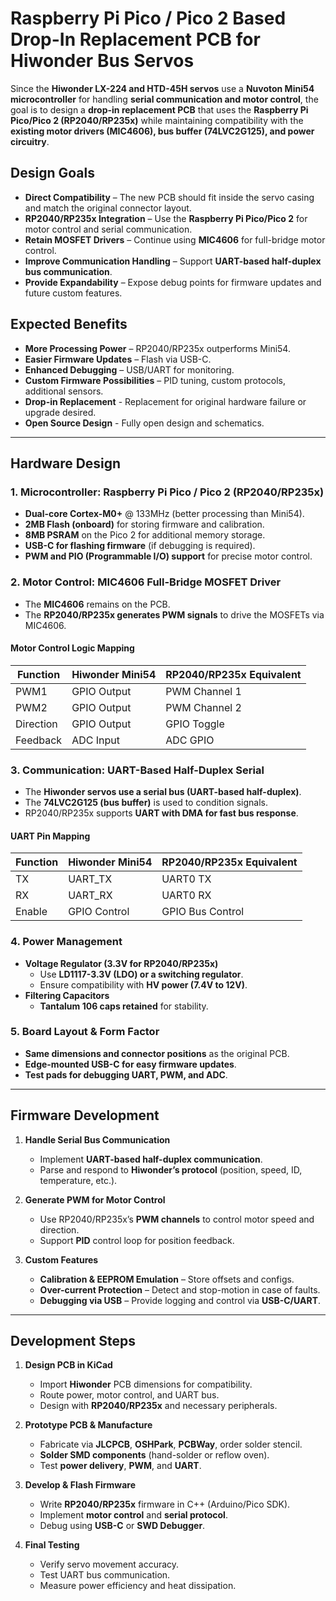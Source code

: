 
# **Raspberry Pi Pico / Pico 2 Based Drop-In Replacement PCB for Hiwonder Bus Servos**

Since the **Hiwonder LX-224 and HTD-45H servos** use a **Nuvoton Mini54 microcontroller** for handling **serial communication and motor control**, the goal is to design a **drop-in replacement PCB** that uses the **Raspberry Pi Pico/Pico 2 (RP2040/RP235x)** while maintaining compatibility with the **existing motor drivers (MIC4606), bus buffer (74LVC2G125), and power circuitry**.

## **Design Goals**
- **Direct Compatibility** – The new PCB should fit inside the servo casing and match the original connector layout.
- **RP2040/RP235x Integration** – Use the **Raspberry Pi Pico/Pico 2** for motor control and serial communication.
- **Retain MOSFET Drivers** – Continue using **MIC4606** for full-bridge motor control.
- **Improve Communication Handling** – Support **UART-based half-duplex bus communication**.
- **Provide Expandability** – Expose debug points for firmware updates and future custom features.

## **Expected Benefits**
- **More Processing Power** – RP2040/RP235x outperforms Mini54.
- **Easier Firmware Updates** – Flash via USB-C.
- **Enhanced Debugging** – USB/UART for monitoring.
- **Custom Firmware Possibilities** – PID tuning, custom protocols, additional sensors.
- **Drop-in Replacement** - Replacement for original hardware failure or upgrade desired.
- **Open Source Design** - Fully open design and schematics.

---

## **Hardware Design**
### **1. Microcontroller: Raspberry Pi Pico / Pico 2 (RP2040/RP235x)**
- **Dual-core Cortex-M0+** @ 133MHz (better processing than Mini54).
- **2MB Flash (onboard)** for storing firmware and calibration.
- **8MB PSRAM** on the Pico 2 for additional memory storage.
- **USB-C for flashing firmware** (if debugging is required).
- **PWM and PIO (Programmable I/O) support** for precise motor control.

### **2. Motor Control: MIC4606 Full-Bridge MOSFET Driver**
- The **MIC4606** remains on the PCB.
- The **RP2040/RP235x generates PWM signals** to drive the MOSFETs via MIC4606.

#### **Motor Control Logic Mapping**
| Function  | Hiwonder Mini54 | RP2040/RP235x Equivalent |
|-----------|-----------------|--------------------------|
| PWM1      | GPIO Output     | PWM Channel 1            |
| PWM2      | GPIO Output     | PWM Channel 2            |
| Direction | GPIO Output     | GPIO Toggle              |
| Feedback  | ADC Input       | ADC GPIO                 |

### **3. Communication: UART-Based Half-Duplex Serial**
- The **Hiwonder servos use a serial bus (UART-based half-duplex)**.
- The **74LVC2G125 (bus buffer)** is used to condition signals.
- RP2040/RP235x supports **UART with DMA for fast bus response**.

#### **UART Pin Mapping**
| Function | Hiwonder Mini54 | RP2040/RP235x Equivalent |
|----------|-----------------|--------------------------|
| TX       | UART_TX         | UART0 TX                 |
| RX       | UART_RX         | UART0 RX                 |
| Enable   | GPIO Control    | GPIO Bus Control         |

### **4. Power Management**
- **Voltage Regulator (3.3V for RP2040/RP235x)**  
  - Use **LD1117-3.3V (LDO) or a switching regulator**.
  - Ensure compatibility with **HV power (7.4V to 12V)**.
- **Filtering Capacitors**  
  - **Tantalum 106 caps retained** for stability.

### **5. Board Layout & Form Factor**
- **Same dimensions and connector positions** as the original PCB.
- **Edge-mounted USB-C for easy firmware updates**.
- **Test pads for debugging UART, PWM, and ADC**.

---

## **Firmware Development**
1. **Handle Serial Bus Communication**  
    - Implement **UART-based half-duplex communication**.
    - Parse and respond to **Hiwonder’s protocol** (position, speed, ID, temperature, etc.).

2. **Generate PWM for Motor Control**  
   - Use RP2040/RP235x’s **PWM channels** to control motor speed and direction.
   - Support **PID** control loop for position feedback.

3. **Custom Features**
   - **Calibration & EEPROM Emulation** – Store offsets and configs.
   - **Over-current Protection** – Detect and stop-motion in case of faults.
   - **Debugging via USB** – Provide logging and control via **USB-C/UART**.

---

## **Development Steps**
1. **Design PCB in KiCad**
   - Import **Hiwonder** PCB dimensions for compatibility.
   - Route power, motor control, and UART bus.
   - Design with **RP2040/RP235x** and necessary peripherals.

2. **Prototype PCB & Manufacture**
   - Fabricate via **JLCPCB**, **OSHPark**, **PCBWay**, order solder stencil.
   - **Solder SMD components** (hand-solder or reflow oven).
   - Test **power delivery**, **PWM**, and **UART**.

3. **Develop & Flash Firmware**
   - Write **RP2040/RP235x** firmware in C++ (Arduino/Pico SDK).
   - Implement **motor control** and **serial protocol**.
   - Debug using **USB-C** or **SWD Debugger**.

4. **Final Testing**
   - Verify servo movement accuracy.
   - Test UART bus communication.
   - Measure power efficiency and heat dissipation.
